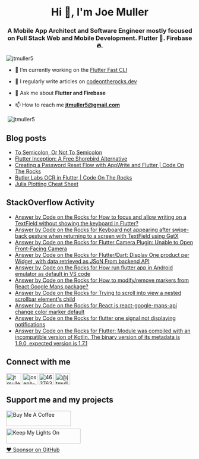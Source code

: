 <h1 align="center">Hi 👋, I'm Joe Muller</h1>
<h3 align="center">A Mobile App Architect and Software Engineer mostly focused on Full Stack Web and Mobile Development. Flutter 💙. Firebase 🔥.</h3>

<p align="left"> <img src="https://komarev.com/ghpvc/?username=jtmuller5&label=Profile%20views&color=0e75b6&style=flat" alt="jtmuller5" /> </p>

- 🔭 I’m currently working on the [Flutter Fast CLI](https://pub.dev/packages/flutter_fast_cli)

- 📝 I regularly write articles on [codeontherocks.dev](https://codeontherocks.dev/blog)

- 💬 Ask me about **Flutter and Firebase**

- 📫 How to reach me **jtmuller5@gmail.com**
<p>&nbsp;<img align="center" src="https://github-readme-stats.vercel.app/api?username=jtmuller5&show_icons=true&locale=en" alt="jtmuller5" /></p>


## Blog posts
<!-- MEDIUM-STORY-LIST:START -->
- [To Semicolon, Or Not To Semicolon](https://jtmuller5.medium.com/to-semicolon-or-not-to-semicolon-e095d74be5dc?source=rss-832e1120db1f------2)
- [Flutter Inception: A Free Shorebird Alternative](https://jtmuller5.medium.com/flutter-inception-18e2e8217fb?source=rss-832e1120db1f------2)
- [Creating a Password Reset Flow with AppWrite and Flutter | Code On The Rocks](https://jtmuller5.medium.com/creating-a-password-reset-flow-with-appwrite-and-flutter-code-on-the-rocks-9db556be3cb7?source=rss-832e1120db1f------2)
- [Butler Labs OCR in Flutter | Code On The Rocks](https://jtmuller5.medium.com/butler-labs-ocr-in-flutter-code-on-the-rocks-423518f2713a?source=rss-832e1120db1f------2)
- [Julia Plotting Cheat Sheet](https://jtmuller5.medium.com/julia-plotting-cheat-sheet-fc67086f8c17?source=rss-832e1120db1f------2)
<!-- MEDIUM-STORY-LIST:END -->

## StackOverflow Activity
<!-- STACKOVERFLOW:START -->
- [Answer by Code on the Rocks for How to focus and allow writing on a TextField without showing the keyboard in Flutter?](https://stackoverflow.com/questions/78556992/how-to-focus-and-allow-writing-on-a-textfield-without-showing-the-keyboard-in-fl/78557009#78557009)
- [Answer by Code on the Rocks for Keyboard not appearing after swipe-back gesture when returning to a screen with TextField using GetX](https://stackoverflow.com/questions/78556704/keyboard-not-appearing-after-swipe-back-gesture-when-returning-to-a-screen-with/78556777#78556777)
- [Answer by Code on the Rocks for Flutter Camera Plugin: Unable to Open Front-Facing Camera](https://stackoverflow.com/questions/78556582/flutter-camera-plugin-unable-to-open-front-facing-camera/78556759#78556759)
- [Answer by Code on the Rocks for Flutter/Dart: Display One product per Widget, with data retrieved as JSoN From backend API](https://stackoverflow.com/questions/78554829/flutter-dart-display-one-product-per-widget-with-data-retrieved-as-json-from-b/78554920#78554920)
- [Answer by Code on the Rocks for How run flutter app in Android emulator as default in VS code](https://stackoverflow.com/questions/78554879/how-run-flutter-app-in-android-emulator-as-default-in-vs-code/78554900#78554900)
- [Answer by Code on the Rocks for How to modify/remove markers from React Google Maps package?](https://stackoverflow.com/questions/78525060/how-to-modify-remove-markers-from-react-google-maps-package/78551860#78551860)
- [Answer by Code on the Rocks for Trying to scroll into view a nested scrollbar element&#39;s child](https://stackoverflow.com/questions/73379182/trying-to-scroll-into-view-a-nested-scrollbar-elements-child/78551706#78551706)
- [Answer by Code on the Rocks for React js react-google-maps-api change color marker default](https://stackoverflow.com/questions/59767062/react-js-react-google-maps-api-change-color-marker-default/78551252#78551252)
- [Answer by Code on the Rocks for flutter one signal not displaying notifications](https://stackoverflow.com/questions/71190509/flutter-one-signal-not-displaying-notifications/78550064#78550064)
- [Answer by Code on the Rocks for Flutter: Module was compiled with an incompatible version of Kotlin. The binary version of its metadata is 1.9.0, expected version is 1.7.1](https://stackoverflow.com/questions/78522915/flutter-module-was-compiled-with-an-incompatible-version-of-kotlin-the-binary/78523039#78523039)
<!-- STACKOVERFLOW:END -->

## Connect with me
<p align="left">
<a href="https://twitter.com/codd_ontherocks" target="_blank"><img align="center" src="https://raw.githubusercontent.com/rahuldkjain/github-profile-readme-generator/master/src/images/icons/Social/twitter.svg" alt="jtmuller5" height="30" width="40" /></a>
<a href="https://linkedin.com/in/joseph-muller-iii-59671a10a" target="_blank"><img align="center" src="https://raw.githubusercontent.com/rahuldkjain/github-profile-readme-generator/master/src/images/icons/Social/linked-in-alt.svg" alt="joseph-muller-iii-59671a10a" height="30" width="40" /></a>
<a href="https://stackoverflow.com/users/12806961" target="_blank"><img align="center" src="https://raw.githubusercontent.com/rahuldkjain/github-profile-readme-generator/master/src/images/icons/Social/stack-overflow.svg" alt="4637638" height="30" width="40" /></a>
<a href="https://medium.com/@jtmuller5" target="_blank"><img align="center" src="https://raw.githubusercontent.com/rahuldkjain/github-profile-readme-generator/master/src/images/icons/Social/medium.svg" alt="@jtmuller5" height="30" width="40" /></a>
</p>

## Support me and my projects

<a href="https://buymeacoffee.com/mullr" target="_blank"><img align="left" src="https://cdn.buymeacoffee.com/buttons/default-orange.png" alt="Buy Me A Coffee" height="41" width="174"></a>
<br>
<br>

<a href="https://keepmylightson.xyz/support/joemuller" target="_blank"><img align="left" src="https://cdn.jsdelivr.net/gh/jtmuller5/strike/socials/Keep My Lights On BWY.png" alt="Keep My Lights On" height="40" width="200"></a>
<br>
<br>

[:heart: Sponsor on GitHub](https://github.com/sponsors/jtmuller5) 
